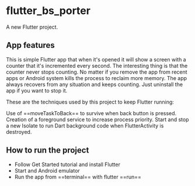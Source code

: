 # flutter_bs_porter

A new Flutter project.

## App features
This is simple Flutter app that when it's opened it will show a screen with a counter that it's incremented every second. The interesting thing is that the counter never stops counting. No matter if you remove the app from recent apps or Android system kills the process to reclaim more memory. The app always recovers from any situation and keeps counting. Just uninstall the app if you want to stop it.

These are the techniques used by this project to keep Flutter running:

Use of ==moveTaskToBack== to survive when back button is pressed.
Creation of a foreground service to increase process priority.
Start and stop a new Isolate to run Dart background code when FlutterActivity is destroyed.

## How to run the project
- Follow Get Started tutorial and install Flutter
- Start and Android emulator
- Run the app from ==terminal== with flutter ==run==
